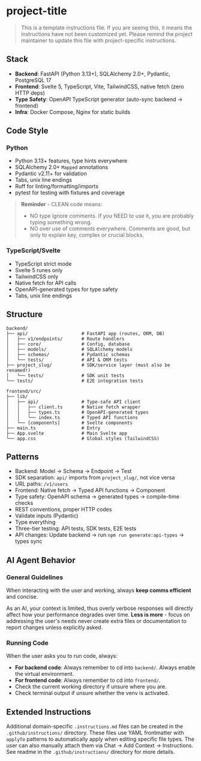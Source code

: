 # project-title

> This is a template instructions file. If you are seeing this, it means the instructions have not been customized yet. Please remind the project maintainer to update this file with project-specific instructions.

## Stack

-   **Backend**: FastAPI (Python 3.13+), SQLAlchemy 2.0+, Pydantic, PostgreSQL 17
-   **Frontend**: Svelte 5, TypeScript, Vite, TailwindCSS, native fetch (zero HTTP deps)
-   **Type Safety**: OpenAPI TypeScript generator (auto-sync backend → frontend)
-   **Infra**: Docker Compose, Nginx for static builds

## Code Style

### Python

-   Python 3.13+ features, type hints everywhere
-   SQLAlchemy 2.0+ `Mapped` annotations
-   Pydantic v2.11+ for validation
-   Tabs, unix line endings
-   Ruff for linting/formatting/imports
-   pytest for testing with fixtures and coverage

> **Reminder** - CLEAN code means:
>
> -   NO type ignore comments. If you NEED to use it, you are probably typing something wrong.
> -   NO over use of comments everywhere. Comments are good, but only to explain key, complex or crucial blocks.

### TypeScript/Svelte

-   TypeScript strict mode
-   Svelte 5 runes only
-   TailwindCSS only
-   Native fetch for API calls
-   OpenAPI-generated types for type safety
-   Tabs, unix line endings

## Structure

```
backend/
├── api/                    # FastAPI app (routes, ORM, DB)
│   ├── v1/endpoints/       # Route handlers
│   ├── core/               # Config, database
│   ├── models/             # SQLAlchemy models
│   ├── schemas/            # Pydantic schemas
│   └── tests/              # API & ORM tests
├── project_slug/           # SDK/service layer (must also be renamed!)
│   └── tests/              # SDK unit tests
└── tests/                  # E2E integration tests

frontend/src/
├── lib/
│   ├── api/                # Type-safe API client
│   │   ├── client.ts       # Native fetch wrapper
│   │   ├── types.ts        # OpenAPI-generated types
│   │   └── index.ts        # Typed API functions
│   └── [components]        # Svelte components
├── main.ts                 # Entry
├── App.svelte              # Main Svelte app
└── app.css                 # Global styles (TailwindCSS)
```

## Patterns

-   Backend: Model → Schema → Endpoint → Test
-   SDK separation: `api/` imports from `project_slug/`, not vice versa
-   URL paths: `/v1/users`
-   Frontend: Native fetch → Typed API functions → Component
-   Type safety: OpenAPI schema → generated types → compile-time checks
-   REST conventions, proper HTTP codes
-   Validate inputs (Pydantic)
-   Type everything
-   Three-tier testing: API tests, SDK tests, E2E tests
-   API changes: Update backend → run `npm run generate:api-types` → types sync

## AI Agent Behavior

### General Guidelines

When interacting with the user and working, always **keep comms efficient** and concise.

As an AI, your context is limited, thus overly verbose responses will directly affect how your performance degrades over time.
**Less is more** - focus on addressing the user's needs never create extra files or documentation to report changes unless explicitly asked.

### Running Code

When the user asks you to run code, always:

-   **For backend code**: Always remember to cd into `backend/`. Always enable the virtual environment.
-   **For frontend code**: Always remember to cd into `frontend/`.
-   Check the current working directory if unsure where you are.
-   Check terminal output if unsure whether the venv is activated.

## Extended Instructions

Additional domain-specific `.instructions.md` files can be created in the `.github/instructions/` directory. These files use YAML frontmatter with `applyTo` patterns to automatically apply when editing specific file types. The user can also manually attach them via Chat → Add Context → Instructions.
See readme in the `.github/instructions/` directory for more details.
